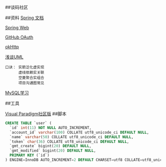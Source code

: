 ##谈码社区

##资料
[Spring 文档](https://spring.io/guides)

[Spring Web](https://spring.io/guides/gs/serving-web-content/)

[GitHub OAuth](https://developer.github.com/apps/building-github-apps/creating-a-github-app/)

[okHttp](https://square.github.io/okhttp/)

[浅谈UML](https://blog.csdn.net/qq_35495763/article/details/80764914)

    口诀： 实箭泛化虚实现
          虚线依赖实关联
          空菱聚合实组合
          项目沟通图常见

[MySQL学习](https://www.runoob.com/mysql/mysql-create-database.html)

##工具

[Visual Paradigm社区版](https://www.visual-paradigm.com/cn/)
##脚本
```sql
CREATE TABLE `user` (
  `id` int(11) NOT NULL AUTO_INCREMENT,
  `account_id` varchar(100) COLLATE utf8_unicode_ci DEFAULT NULL,
  `name` varchar(50) COLLATE utf8_unicode_ci DEFAULT NULL,
  `token` char(36) COLLATE utf8_unicode_ci DEFAULT NULL,
  `gmt_create` bigint(20) DEFAULT NULL,
  `gmt_modified` bigint(20) DEFAULT NULL,
  PRIMARY KEY (`id`)
) ENGINE=InnoDB AUTO_INCREMENT=2 DEFAULT CHARSET=utf8 COLLATE=utf8_unicode_ci;
```
